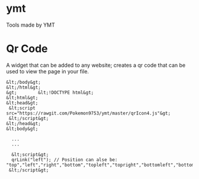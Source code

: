 # ymt
Tools made by YMT

# Qr Code
A widget that can be added to any website; creates a qr code that can be used to view the page in your file.
  
  	&lt;/body&gt;
	&lt;/html&gt;
	&gt;	    &lt;!DOCTYPE html&gt;
	&lt;html&gt;
	&lt;head&gt;
	 &lt;script src="https://rawgit.com/Pokemon9753/ymt/master/qrIcon4.js"&gt;
	 &lt;/script&gt;
	&lt;/head&gt;
	&lt;body&gt;
  
	  ...
	  ...
  
	  &lt;script&gt;
      qrLink("left"); // Position can alse be: "top","left","right","bottom","topleft","topright","bottomleft","bottomright"
	 &lt;/script&gt;

  
